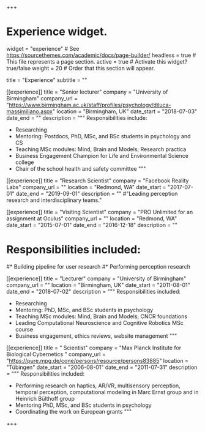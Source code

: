 +++
# Experience widget.
widget = "experience"  # See https://sourcethemes.com/academic/docs/page-builder/
headless = true  # This file represents a page section.
active = true  # Activate this widget? true/false
weight = 20  # Order that this section will appear.

title = "Experience"
subtitle = ""



[[experience]]
  title = "Senior lecturer"
  company = "University of Birmingham"
  company_url = "https://www.birmingham.ac.uk/staff/profiles/psychology/diluca-massimiliano.aspx"
  location = "Birmingham, UK"
  date_start = "2018-07-03"
  date_end = ""
  description = """
  Responsibilities include:

  * Researching
  * Mentoring: Postdocs, PhD, MSc, and BSc students in psychology and CS
  * Teaching MSc modules: Mind, Brain and Models; Research practica
  * Business Engagement Champion for Life and Environmental Science college
  * Chair of the school health and safety committee
  """

[[experience]]
  title = "Research Scientist"
  company = "Facebook Reality Labs"
  company_url = ""
  location = "Redmond, WA"
  date_start = "2017-07-01"
  date_end = "2019-09-01"
  description = ""
  #"Leading perception research and interdisciplinary teams."



[[experience]]
  title = "Visiting Scientist"
  company = "PRO Unlimited for an assignment at Oculus"
  company_url = ""
  location = "Redmond, WA"
  date_start = "2015-07-01"
  date_end = "2016-12-18"
  description = ""
#  Responsibilities included:
#* Building pipeline for user research
#* Performing perception research

[[experience]]
  title = "Lecturer"
  company = "University of Birmingham"
  company_url = ""
  location = "Birmingham, UK"
  date_start = "2011-08-01"
  date_end = "2018-07-02"
  description = """
 Responsibilities included:

  * Researching
  * Mentoring: PhD, MSc, and BSc students in psychology
  * Teaching  MSc modules: Mind, Brain and Models; CNCR foundations
  * Leading Computational Neuroscience and Cognitive Robotics MSc course
  * Business engagement, ethics reviews, website management
"""


[[experience]]
  title = " Scientist"
  company = "Max Planck Institute for Biological Cybernetics "
  company_url = "https://pure.mpg.de/cone/persons/resource/persons83885"
  location = "Tübingen"
  date_start = "2006-08-01"
  date_end = "2011-07-31"
  description = """
 Responsibilities included:

* Performing research on haptics, AR/VR, multisensory perception, temporal perception, computational modeling in Marc Ernst group and in Heinrich Bülthoff group
* Mentoring PhD, MSc, and BSc students in psychology
* Coordinating the work on European grants
"""

+++

